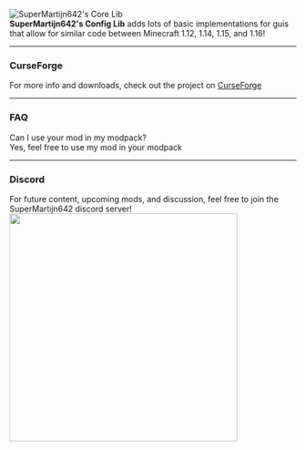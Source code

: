 ![SuperMartijn642's Core Lib](https://imgur.com/lOYCHZa.png)   
**SuperMartijn642's Config Lib** adds lots of basic implementations for guis that allow for similar code between Minecraft 1.12, 1.14, 1.15, and 1.16!

---

### CurseForge
For more info and downloads, check out the project on [CurseForge](https://www.curseforge.com/minecraft/mc-mods/supermartijn642s-core-lib)

---

### FAQ
Can I use your mod in my modpack?  
Yes, feel free to use my mod in your modpack

---

### Discord
For future content, upcoming mods, and discussion, feel free to join the SuperMartijn642 discord server!  
[<img width='400' src='https://discord.com/assets/cb48d2a8d4991281d7a6a95d2f58195e.svg'>](https://discord.gg/QEbGyUYB2e)
